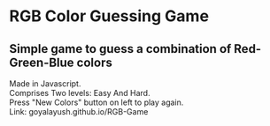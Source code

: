 <h1>RGB Color Guessing Game</h1>
<h2>Simple game to guess a combination of Red-Green-Blue colors</h2>
<p>Made in Javascript.</br>
Comprises Two levels: Easy And Hard.</br>
Press "New Colors" button on left to play again.<br>
Link: goyalayush.github.io/RGB-Game
